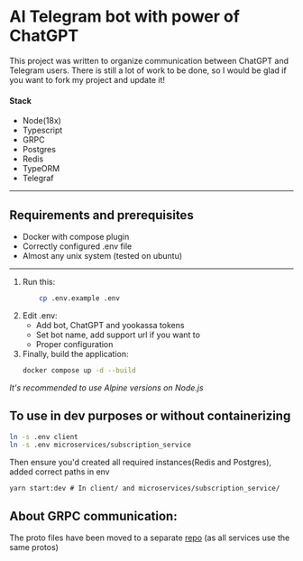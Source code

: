 # AI Telegram bot with power of ChatGPT

This project was written to organize communication between ChatGPT and Telegram users.
There is still a lot of work to be done, so I would be glad if you want to fork my project and update it!

#### Stack

- Node(18x)
- Typescript
- GRPC
- Postgres
- Redis
- TypeORM
- Telegraf

____

## Requirements and prerequisites

- Docker with compose plugin
- Correctly configured .env file
- Almost any unix system (tested on ubuntu)

____

1. Run this:
   ``` bash
       cp .env.example .env
   ```
2. Edit .env:
    - Add bot, ChatGPT and yookassa tokens
    - Set bot name, add support url if you want to
    - Proper configuration
3. Finally, build the application:
   ```bash
   docker compose up -d --build
   ```

_It's recommended to use Alpine versions on Node.js_

## To use in dev purposes or without containerizing

```bash
ln -s .env client
ln -s .env microservices/subscription_service
```

Then ensure you'd created all required instances(Redis and Postgres), added correct paths in env

```
yarn start:dev # In client/ and microservices/subscription_service/
```

## About GRPC communication:

The proto files have been moved to a separate [repo](https://github.com/kopetann/ai_tg_bot_proto) (as all services use
the same protos)
